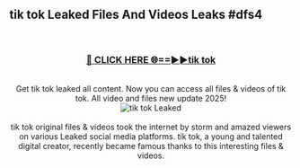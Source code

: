 ## tik tok Leaked Files And Videos Leaks #dfs4
<br>
<div align="center">
<h3><a href="https://watchclip.my.id/tik tok" rel="nofollow">🔴 CLICK HERE 🌐==►►tik tok</a></h3>
<br>
Get tik tok leaked all content. Now you can access all files & videos of tik tok. All video and files new update 2025!
<br>
<a href="https://watchclip.my.id/tik tok" rel="nofollow" data-target="animated-image.originalLink"><img src="https://i.ibb.co.com/WyWwxjT/player-gif2.gif" alt="tik tok Leaked" style="max-width: 100%; display: inline-block;" data-target="animated-image.originalImage"></a>
<br><br>
tik tok original files & videos took the internet by storm and amazed viewers on various Leaked social media platforms. tik tok, a young and talented digital creator, recently became famous thanks to this interesting files & videos.
</div>
<br>